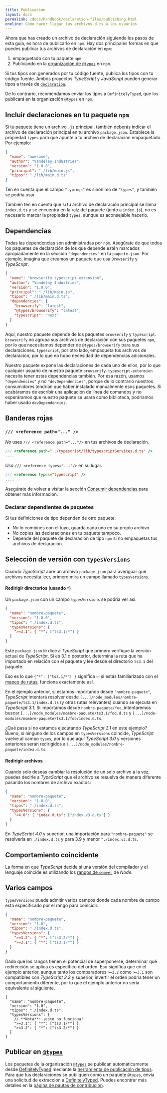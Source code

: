 ```yaml
---
title: Publicación
layout: docs
permalink: /docs/handbook/declaration-files/publishing.html
oneline: Cómo hacer llegar tus archivos d.ts a los usuarios
---
```


Ahora que has creado un archivo de declaración siguiendo los pasos de esta guía, es hora de publicarlo en `npm`.
Hay dos principales formas en que puedes publicar tus archivos de declaración en `npm`:

1. empaquetado con tu paquete `npm`
2. Publicando en la [organización de `@types`](https://www.npmjs.com/~types) en `npm`.

Si tus tipos son generados por tu código fuente, publica los tipos con tu código fuente. Ambos proyectos *TypeScript* y *JavaScript* pueden generar tipos a través de [`declaration`](/tsconfig#declaration).

De lo contrario, recomendamos enviar los tipos a `DefinitelyTyped`, que los publicará en la organización `@types` en `npm`.

## Incluir declaraciones en tu paquete `npm`

Si tu paquete tiene un archivo `.js` principal, también deberás indicar el archivo de declaración principal en tu archivo `package.json`.
Establece la propiedad `types` para que apunte a tu archivo de declaración empaquetado.
Por ejemplo:

```json
{
  "name": "awesome",
  "author": "Vandelay Industries",
  "version": "1.0.0",
  "principal": "./lib/main.js",
  "tipos": "./lib/main.d.ts"
}
```

Ten en cuenta que el campo `"typings"` es sinónimo de `"types"`, y también se podría usar.

También ten en cuenta que si tu archivo de declaración principal se llama `index.d.ts` y se encuentra en la raíz del paquete (junto a `index.js`), no es necesario marcar la propiedad `types`, aunque es aconsejable hacerlo.

## Dependencias

Todas las dependencias son administradas por `npm`.
Asegúrate de que todos los paquetes de declaración de los que depende estén marcados apropiadamente en la sección `"dependencies"` en tu `paquete.json`.
Por ejemplo, imagina que creamos un paquete que usa `Browserify` y *TypeScript*.

```json
{
  "name": "browserify-typescript-extension",
  "author": "Vandelay Industries",
  "version": "1.0.0",
  "principal": "./lib/main.js",
  "tipos": "./lib/main.d.ts",
  "dependencies": {
    "browserify": "latest",
    "@types/browserify": "latest",
    "typescript": "next"
  }
}
```

Aquí, nuestro paquete depende de los paquetes `browserify` y `typescript`.
`browserify` no agrupa sus archivos de declaración con sus paquetes `npm`, por lo que necesitamos depender de `@types/browserify` para sus declaraciones.
`typescript`, por otro lado, empaqueta tus archivos de declaración, por lo que no hubo necesidad de dependencias adicionales.

Nuestro paquete expone las declaraciones de cada uno de ellos, por lo que cualquier usuario de nuestro paquete `browserify-typescript-extension` necesita tener estas dependencias también.
Por esa razón, usamos `"dependencies"` y no `"devDependencies"`, porque de lo contrario nuestros consumidores tendrían que haber instalado manualmente esos paquetes.
Si acabáramos de escribir una aplicación de línea de comandos y no esperáramos que nuestro paquete se usara como biblioteca, podríamos haber usado `devDependencies`.

## Banderas rojas

### `/// <reference path="..." />`

*No* uses `/// <reference path="..."/>` en tus archivos de declaración.

```ts
/// <reference path="../typescript/lib/typescriptServices.d.ts" />
....
```

*Usa* `/// <reference types="..."/>` en su lugar.

```ts
/// <reference types="typescript" />
....
```

Asegúrate de volver a visitar la sección [Consumir dependencias](/docs/handbook/statement-files/library-structure.html#consumir-dependencias) para obtener más información.

### Declarar dependientes de paquetes

Si tus definiciones de tipo dependen de otro paquete:

- *No* lo combines con el tuyo, guarda cada uno en su propio archivo.
- *No* copies las declaraciones en tu paquete tampoco.
- Depende del paquete de declaración de tipo `npm` si no empaquetas tus archivos de declaración.

## Selección de versión con `typesVersions`

Cuando *TypeScript* abre un archivo `package.json` para averiguar qué archivos necesita leer, primero mira un campo llamado `typesVersions`.

#### Redirigir directorios (usando `*`)

Un `package.json` con un campo `typesVersions` se podría ver así:

```json
{
  "name": "nombre-paquete",
  "version": "1.0.0",
  "tipos": "./index.d.ts",
  "typesVersions": {
    ">=3.1": { "*": ["ts3.1/*"] }
  }
}
```

Este `package.json` le dice a *TypeScript* que primero verifique la versión actual de *TypeScript*.
Si es 3.1 o posterior, determina la ruta que ha importado en relación con el paquete y lee desde el directorio `ts3.1` del paquete.

Eso es lo que `{"*": ["ts3.1/*"] }` significa ⏤ si estás familiarizado con el [mapeo de rutas](/tsconfig#rutas), funciona exactamente así.

En el ejemplo anterior, si estamos importando desde `"nombre-paquete"`, *TypeScript* intentará resolver desde `[...]/node_modules/nombre-paquete/ts3.1/index.d.ts` (y otras rutas relevantes) cuando se ejecuta en *TypeScript 3.1*.
Si importamos desde `nombre-paquete/foo`, intentaremos buscar `[...]/node_modules/nombre-paquete/ts3.1/foo.d.ts` y `[...]/node-modules/nombre-paquete/ts3.1/foo/index.d.ts`.

¿Qué pasa si no estamos ejecutando *TypeScript 3.1* en este ejemplo?
Bueno, si ninguno de los campos en `typesVersions` coincide, *TypeScript* vuelve al campo `types`, por lo que aquí *TypeScript 3.0* y versiones anteriores serán redirigidos a `[...]/node_modules/nombre-paquete/index.d.ts`.

#### Redirigir archivos

Cuando solo deseas cambiar la resolución de un solo archivo a la vez, puedes decirle a *TypeScript* que el archivo se resuelva de manera diferente pasando los nombres de archivo exactos:

```json
{
  "name": "nombre-paquete",
  "version": "1.0.0",
  "tipos": "./index.d.ts",
  "typesVersions": {
    "<4.0": { "index.d.ts": ["index.v3.d.ts"] }
  }
}
```

En *TypeScript 4.0* y superior, una importación para `"nombre-paquete"` se resolvería en `./index.d.ts` y para 3.9 y menor `"./Index.v3.d.ts`.

## Comportamiento coincidente

La forma en que *TypeScript* decide si una versión del compilador y el lenguaje coincide es utilizando los [rangos de `semver`](https://github.com/npm/node-semver#ranges) de *Node*.

## Varios campos

`typesVersions` puede admitir varios campos donde cada nombre de campo está especificado por el rango para coincidir.

```json tsconfig
{
  "name": "nombre-paquete",
  "version": "1.0",
  "tipos": "./index.d.ts",
  "typesVersions": {
    ">=3.2": { "*": ["ts3.2/*"] },
    ">=3.1": { "*": ["ts3.1/*"] }
  }
}
```

Dado que los rangos tienen el potencial de superponerse, determinar qué redirección se aplica es específico del orden.
Eso significa que en el ejemplo anterior, aunque tanto los comparadores `>=3.2` como `>=3.1` son compatibles con *TypeScript 3.2* y superior, invertir el orden podría tener un comportamiento diferente, por lo que el ejemplo anterior no sería equivalente al siguiente.

```jsonc tsconfig
{
  "name": "nombre-paquete",
  "version": "1.0",
  "tipos": "./index.d.ts",
  "typesVersions": {
    // **Nota**: ¡esto no funciona!
    ">=3.1": { "*": ["ts3.1/*"] },
    ">=3.2": { "*": ["ts3.2/*"] }
  }
}
```

## Publicar en [`@types`](https://www.npmjs.com/~types)

Los paquetes de la organización [`@types`](https://www.npmjs.com/~types) se publican automáticamente desde [DefinitelyTyped](https://github.com/DefinitelyTyped/DefinitelyTyped) mediante la [herramienta de publicación de tipos](https://github.com/microsoft/DefinitelyTyped-tools/tree/master/packages/publisher).
Para que tus declaraciones se publiquen como un paquete `@types`, envía una solicitud de extracción a [DefinitelyTyped](https://github.com/DefinitelyTyped/DefinitelyTyped).
Puedes encontrar más detalles en la [página de pautas de contribución](http://definitelytyped.org/guides/contributing.html).
